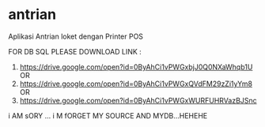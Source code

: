 # antrian
Aplikasi Antrian loket dengan Printer POS

FOR DB SQL PLEASE DOWNLOAD LINK : 
1. https://drive.google.com/open?id=0ByAhCi1vPWGxbjJ0Q0NXaWhqb1U OR
2. https://drive.google.com/open?id=0ByAhCi1vPWGxQVdFM29zZi1yYm8 OR
3. https://drive.google.com/open?id=0ByAhCi1vPWGxWURFUHRVazBJSnc 

i AM sORY ... i M fORGET MY SOURCE AND MYDB...HEHEHE
